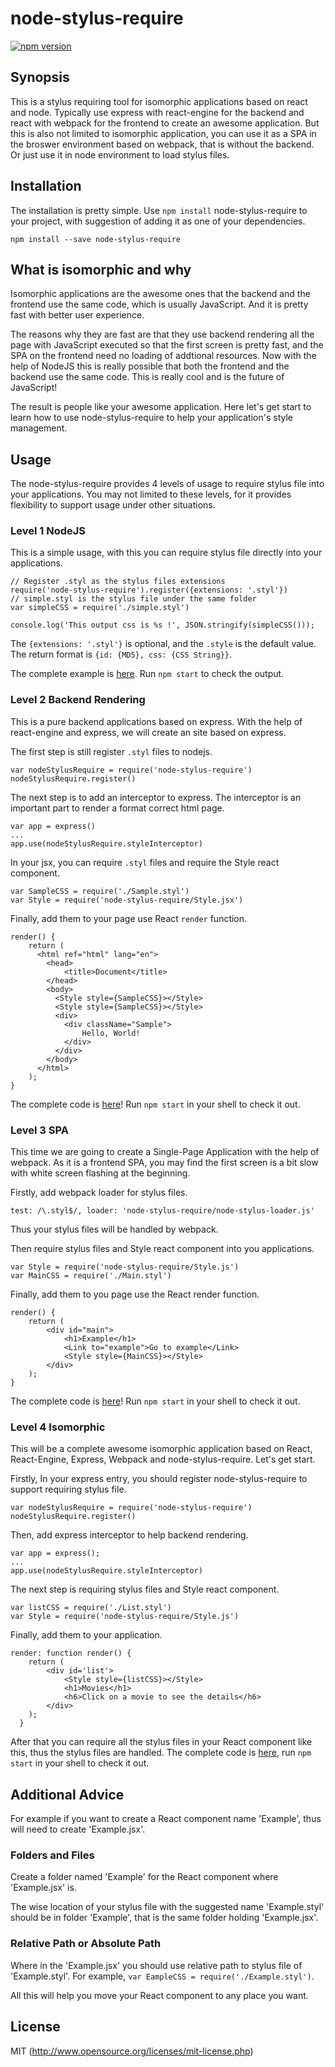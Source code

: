 # node-stylus-require

[![npm version](https://badge.fury.io/js/node-stylus-require.svg)](https://badge.fury.io/js/node-stylus-require)

## Synopsis

This is a stylus requiring tool for isomorphic applications based on react and node. Typically use express with react-engine for the backend and react with webpack for the frontend to create an awesome application. But this is also not limited to isomorphic application, you can use it as a SPA in the broswer environment based on webpack, that is without the backend. Or just use it in node environment to load stylus files.

## Installation

The installation is pretty simple. Use `npm install` node-stylus-require to your project, with suggestion of adding it as one of your dependencies.

    npm install --save node-stylus-require

## What is isomorphic and why

Isomorphic applications are the awesome ones that the backend and the frontend use the same code, which is usually JavaScript. And it is pretty fast with better user experience.

The reasons why they are fast are that they use backend rendering all the page with JavaScript executed so that the first screen is pretty fast, and the SPA on the frontend need no loading of addtional resources. Now with the help of NodeJS this is really possible that both the frontend and the backend use the same code. This is really cool and is the future of JavaScript!

The result is people like your awesome application. Here let's get start to learn how to use node-stylus-require to help your application's style management.

## Usage

The node-stylus-require provides 4 levels of usage to require stylus file into your applications. You may not limited to these levels, for it provides flexibility to support usage under other situations.

### Level 1 NodeJS

This is a simple usage, with this you can require stylus file directly into your applications.

    // Register .styl as the stylus files extensions
    require('node-stylus-require').register({extensions: '.styl'})
    // simple.styl is the stylus file under the same folder
    var simpleCSS = require('./simple.styl')

    console.log('This output css is %s !', JSON.stringify(simpleCSS()));

The `{extensions: '.styl'}` is optional, and the `.style` is the default value. The return format is `{id: {MD5}, css: {CSS String}}`.

The complete example is [here](https://github.com/chenckang/node-stylus-require/tree/master/examples/level_1_simple-example). Run `npm start` to check the output.

### Level 2 Backend Rendering

This is a pure backend applications based on express. With the help of react-engine and express, we will create an site based on express.

The first step is still register `.styl` files to nodejs.

    var nodeStylusRequire = require('node-stylus-require')
    nodeStylusRequire.register()

The next step is to add an interceptor to express. The interceptor is an important part to render a format correct html page.

    var app = express()
    ...
    app.use(nodeStylusRequire.styleInterceptor)

In your jsx, you can require `.styl` files and require the Style react component.

    var SampleCSS = require('./Sample.styl')
    var Style = require('node-stylus-require/Style.jsx')

Finally, add them to your page use React `render` function.

    render() {
        return (
          <html ref="html" lang="en">
            <head>
                <title>Document</title>
            </head>
            <body>
              <Style style={SampleCSS}></Style>
              <Style style={SampleCSS}></Style>
              <div>
                <div className="Sample">
                    Hello, World!
                </div>
              </div>
            </body>
          </html>
        );
    }

The complete code is [here](https://github.com/chenckang/node-stylus-require/tree/master/examples/level_2_with_react-engine)! Run `npm start` in your shell to check it out.

### Level 3 SPA

This time we are going to create a Single-Page Application with the help of webpack. As it is a frontend SPA, you may find the first screen is a bit slow with white screen flashing at the beginning.

Firstly, add webpack loader for stylus files.

    test: /\.styl$/, loader: 'node-stylus-require/node-stylus-loader.js'

Thus your stylus files will be handled by webpack.

Then require stylus files and Style react component into you applications.

    var Style = require('node-stylus-require/Style.js')
    var MainCSS = require('./Main.styl')

Finally, add them to you page use the React render function.

    render() {
        return (
            <div id="main">
                <h1>Example</h1>
                <Link to="example">Go to example</Link>
                <Style style={MainCSS}></Style>
            </div>
        );
    }

The complete code is [here](https://github.com/chenckang/node-stylus-require/tree/master/examples/level_3_pure-webpack-SPA)! Run `npm start` in your shell to check it out.

### Level 4 Isomorphic

This will be a complete awesome isomorphic application based on React, React-Engine, Express, Webpack and node-stylus-require. Let's get start.

Firstly, In your express entry, you should register node-stylus-require to support requiring stylus file.

    var nodeStylusRequire = require('node-stylus-require')
    nodeStylusRequire.register()

Then, add express interceptor to help backend rendering.

    var app = express();
    ...
    app.use(nodeStylusRequire.styleInterceptor)

The next step is requiring stylus files and Style react component.

    var listCSS = require('./List.styl')
    var Style = require('node-stylus-require/Style.js')

Finally, add them to your application.

    render: function render() {
        return (
            <div id='list'>
                <Style style={listCSS}></Style>
                <h1>Movies</h1>
                <h6>Click on a movie to see the details</h6>
            </div>
        );
      }

After that you can require all the stylus files in your React component like this, thus the stylus files are handled. The complete code is [here](https://github.com/chenckang/node-stylus-require/tree/master/examples/level_4_isomorphic-app), run `npm start` in your shell to check it out.

## Additional Advice

For example if you want to create a React component name 'Example', thus will need to create 'Example.jsx'.

### Folders and Files

Create a folder named 'Example' for the React component where 'Example.jsx' is.

The wise location of your stylus file with the suggested name 'Example.styl' should be in folder 'Example', that is the same folder holding 'Example.jsx'.

### Relative Path or Absolute Path

Where in the 'Example.jsx' you should use relative path to stylus file of 'Example.styl'. For example, `var EampleCSS = require('./Example.styl')`.

All this will help you move your React component to any place you want.

## License

MIT (http://www.opensource.org/licenses/mit-license.php)
